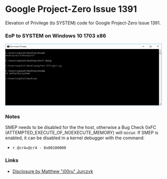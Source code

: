 # Google Project-Zero Issue 1391
Elevation of Privilege (to SYSTEM) code for Google Project-Zero Issue 1391.

### EoP to SYSTEM on Windows 10 1703 x86

![Elevation of Privilege on Windows 10 1703 x86](EoP_Win10-1703-x86.png)

### Notes

SMEP needs to be disabled for the the host, otherwise a Bug Check 0xFC (ATTEMPTED_EXECUTE_OF_NOEXECUTE_MEMORY) will occur.
If SMEP is enabled, it can be disabled in a kernel debugger with the command:<br/>
* `r @cr4=@cr4 - 0x00100000`

### Links

* [Disclosure by Matthew "j00ru" Jurczyk](https://bugs.chromium.org/p/project-zero/issues/detail?id=1391&can=1&q=&sort=-id)
